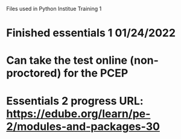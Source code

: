 Files used in Python Institue Training 1

# Finished essentials 1 01/24/2022

# Can take the test online (non-proctored) for the PCEP

# Essentials 2 progress URL: https://edube.org/learn/pe-2/modules-and-packages-30